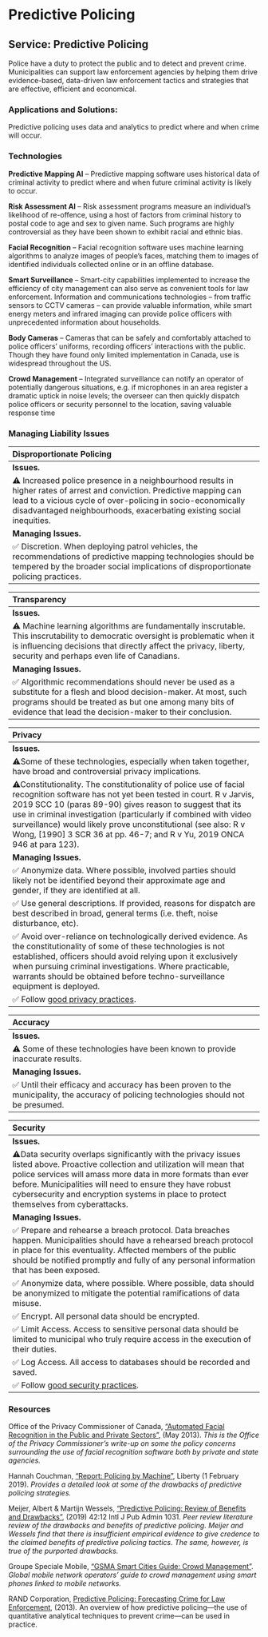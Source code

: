 # Predictive Policing

## Service: Predictive Policing

Police have a duty to protect the public and to detect and prevent crime. Municipalities can support law enforcement agencies by helping them drive evidence-based, data-driven law enforcement tactics and strategies that are effective, efficient and economical.

### Applications and Solutions:

Predictive policing uses data and analytics to predict where and when crime will occur.

### Technologies

**Predictive Mapping AI** – Predictive mapping software uses historical data of criminal activity to predict where and when future criminal activity is likely to occur.

**Risk Assessment AI** – Risk assessment programs measure an individual’s likelihood of re-offence, using a host of factors from criminal history to postal code to age and sex to given name. Such programs are highly controversial as they have been shown to exhibit racial and ethnic bias.

**Facial Recognition** – Facial recognition software uses machine learning algorithms to analyze images of people’s faces, matching them to images of identified individuals collected online or in an offline database.

**Smart Surveillance** – Smart-city capabilities implemented to increase the efficiency of city management can also serve as convenient tools for law enforcement. Information and communications technologies – from traffic sensors to CCTV cameras – can provide valuable information, while smart energy meters and infrared imaging can provide police officers with unprecedented information about households.

**Body Cameras** – Cameras that can be safely and comfortably attached to police officers’ uniforms, recording officers’ interactions with the public. Though they have found only limited implementation in Canada, use is widespread throughout the US.

**Crowd Management** – Integrated surveillance can notify an operator of potentially dangerous situations, e.g. if microphones in an area register a dramatic uptick in noise levels; the overseer can then quickly dispatch police officers or security personnel to the location, saving valuable response time

### Managing Liability Issues

| Disproportionate Policing |
| :--- |
| **Issues.** |
| ⚠ Increased police presence in a neighbourhood results in higher rates of arrest and conviction. Predictive mapping can lead to a vicious cycle of over-policing in socio-economically disadvantaged neighbourhoods, exacerbating existing social inequities. |
| **Managing Issues.** |
| ✅ Discretion. When deploying patrol vehicles, the recommendations of predictive mapping technologies should be tempered by the broader social implications of disproportionate policing practices. |

| Transparency |
| :--- |
| **Issues.** |
| ⚠ Machine learning algorithms are fundamentally inscrutable. This inscrutability to democratic oversight is problematic when it is influencing decisions that directly affect the privacy, liberty, security and perhaps even life of Canadians. |
| **Managing Issues.** |
| ✅ Algorithmic recommendations should never be used as a substitute for a flesh and blood decision-maker. At most, such programs should be treated as but one among many bits of evidence that lead the decision-maker to their conclusion. |

| Privacy |
| :--- |
| **Issues.** |
| ⚠Some of these technologies, especially when taken together, have broad and controversial privacy implications. |
| ⚠Constitutionality. The constitutionality of police use of facial recognition software has not yet been tested in court. R v Jarvis, 2019 SCC 10 \(paras 89-90\) gives reason to suggest that its use in criminal investigation \(particularly if combined with video surveillance\) would likely prove unconstitutional \(see also: R v Wong, \[1990\] 3 SCR 36 at pp. 46-7; and R v Yu, 2019 ONCA 946 at para 123\). |
| **Managing Issues.** |
| ✅ Anonymize data. Where possible, involved parties should likely not be identified beyond their approximate age and gender, if they are identified at all. |
| ✅ Use general descriptions. If provided, reasons for dispatch are best described in broad, general terms \(i.e. theft, noise disturbance, etc\). |
| ✅  Avoid over-reliance on technologically derived evidence. As the constitutionality of some of these technologies is not established, officers should avoid relying upon it exclusively when pursuing criminal investigations. Where practicable, warrants should be obtained before techno-surveillance equipment is deployed. |
| ✅ Follow [good privacy practices](../meta-issues/privacy.md). |

| Accuracy |
| :--- |
| **Issues.** |
| ⚠ Some of these technologies have been known to provide inaccurate results. |
| **Managing Issues.** |
| ✅ Until their efficacy and accuracy has been proven to the municipality, the accuracy of policing technologies should not be presumed. |

| Security |
| :--- |
| **Issues.** |
| ⚠Data security overlaps significantly with the privacy issues listed above. Proactive collection and utilization will mean that police services will amass more data in more formats than ever before. Municipalities will need to ensure they have robust cybersecurity and encryption systems in place to protect themselves from cyberattacks.  |
| **Managing Issues.** |
| ✅ Prepare and rehearse a breach protocol. Data breaches happen. Municipalities should have a rehearsed breach protocol in place for this eventuality. Affected members of the public should be notified promptly and fully of any personal information that has been exposed. |
| ✅ Anonymize data, where possible. Where possible, data should be anonymized to mitigate the potential ramifications of data misuse. |
| ✅ Encrypt. All personal data should be encrypted. |
| ✅ Limit Access. Access to sensitive personal data should be limited to municipal who truly require access in the execution of their duties. |
| ✅ Log Access. All access to databases should be recorded and saved. |
| ✅ Follow [good security practices](../meta-issues/security.md). |

### Resources

Office of the Privacy Commissioner of Canada, [“Automated Facial Recognition in the Public and Private Sectors”](https://www.priv.gc.ca/en/opc-actions-and-decisions/research/explore-privacy-research/2013/fr_201303/), \(May 2013\). _This is the Office of the Privacy Commissioner’s write-up on some the policy concerns surrounding the use of facial recognition software both by private and state agencies._

Hannah Couchman, [“Report: Policing by Machine”](https://www.libertyhumanrights.org.uk/issue/policing-by-machine/), Liberty \(1 February 2019\). _Provides a detailed look at some of the drawbacks of predictive policing strategies._

Meijer, Albert & Martijn Wessels, [“Predictive Policing: Review of Benefits and Drawbacks”](https://www.tandfonline.com/doi/full/10.1080/01900692.2019.1575664), \(2019\) 42:12 Intl J Pub Admin 1031. _Peer review literature review of the drawbacks and benefits of predictive policing. Meijer and Wessels find that there is insufficient empirical evidence to give credence to the claimed benefits of predictive policing tactics. The same, however, is true of the purported drawbacks._

Groupe Speciale Mobile, [“GSMA Smart Cities Guide: Crowd Management”](https://www.gsma.com/iot//wp-content/uploads/2016/10/GSMA-Crowd-management-case-study-web.pdf). _Global mobile network operators’ guide to crowd management using smart phones linked to mobile networks._

RAND Corporation, [Predictive Policing: Forecasting Crime for Law Enforcement](https://www.rand.org/pubs/research_briefs/RB9735.html), \(2013\)_._ An overview of how predictive policing—the use of quantitative analytical techniques to prevent crime—can be used in practice.

